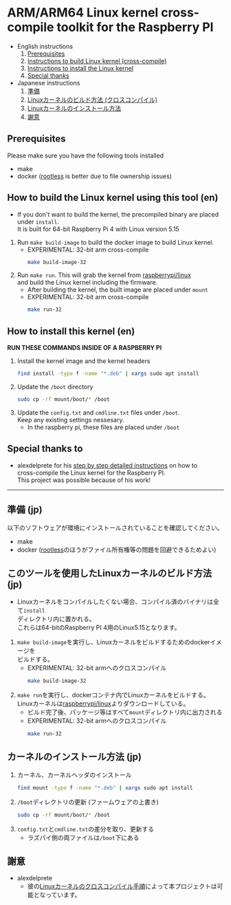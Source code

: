 # ARM/ARM64 Linux kernel cross-compile toolkit for the Raspberry PI
- English instructions
    1. [Prerequisites](#Prerequisites)
    2. [Instructions to build Linux kernel (cross-compile)](#how-to-build-the-linux-kernel-using-this-tool-(en))
    3. [Instructions to install the Linux kernel](#how-to-install-this-kernel-(en))
    4. [Special thanks](#special-thanks-to)
- Japanese instructions
    1. [準備](#準備-(jp))
    2. [Linuxカーネルのビルド方法 (クロスコンパイル)](#このツールを使用したlinuxカーネルのビルド方法-(jp))
    3. [Linuxカーネルのインストール方法](#カーネルのインストール方法-(jp))
    4. [謝意](#謝意)

## Prerequisites
Please make sure you have the following tools installed
- make
- docker ([rootless](https://docs.docker.com/engine/security/rootless/) is better due to file ownership issues)

## How to build the Linux kernel using this tool (en)
- If you don't want to build the kernel, the precompiled binary are placed under `install`. \
It is built for 64-bit Raspberry Pi 4 with Linux version 5.15
1. Run `make build-image` to build the docker image to build Linux kernel.
    - EXPERIMENTAL: 32-bit arm cross-compile
        ``` bash
        make build-image-32
        ```
2. Run `make run`. This will grab the kernel from [raspberrypi/linux](https://github.com/raspberrypi/linux.git) \
and build the Linux kernel including the firmware.
    - After building the kernel, the built image are placed under `mount`
    - EXPERIMENTAL: 32-bit arm cross-compile
        ``` bash
        make run-32
        ```

## How to install this kernel (en)
__RUN THESE COMMANDS INSIDE OF A RASPBERRY PI__

1. Install the kernel image and the kernel headers
    ``` bash
    find install -type f -name "*.deb" | xargs sudo apt install
    ```
2. Update the `/boot` directory
    ``` bash
    sudo cp -rf mount/boot/* /boot
    ```
3. Update the `config.txt` and `cmdline.txt` files under `/boot`. \
Keep any existing settings nessesary.
    - In the raspberry pi, these files are placed under `/boot`

## Special thanks to
- alexdelprete for his [step by step detailed instructions](https://gist.github.com/alexdelprete/82b09f11153e3f8664a10294f1ab0b34) on how to \
cross-compile the Linux kernel for the Raspberry PI. \
This project was possible because of his work!

- - -
## 準備 (jp)
以下のソフトウェアが環境にインストールされていることを確認してください。
- make
- docker ([rootless](https://docs.docker.com/engine/security/rootless/)のほうがファイル所有権等の問題を回避できるためよい)

## このツールを使用したLinuxカーネルのビルド方法 (jp)
- Linuxカーネルをコンパイルしたくない場合、コンパイル済のバイナリは全て`install` \
ディレクトリ内に置かれる。 \
これらは64-bitのRaspberry PI 4用のLinux5.15となります。
1. `make build-image`を実行し、Linuxカーネルをビルドするためのdockerイメージを \
ビルドする。
    - EXPERIMENTAL: 32-bit armへのクロスコンパイル
        ``` bash
        make build-image-32
        ```
2. `make run`を実行し、dockerコンテナ内でLinuxカーネルをビルドする。 \
Linuxカーネルは[raspberrypi/linux](https://github.com/raspberrypi/linux.git)よりダウンロードしている。
    - ビルド完了後、パッケージ等はすべて`mount`ディレクトリ内に出力される
    - EXPERIMENTAL: 32-bit armへのクロスコンパイル
        ``` bash
        make run-32
        ```

## カーネルのインストール方法 (jp)
1. カーネル、カーネルヘッダのインストール
    ``` bash
    find mount -type f -name "*.deb" | xargs sudo apt install
    ```
2. `/boot`ディレクトリの更新 (ファームウェアの上書き)
    ``` bash
    sudo cp -rf mount/boot/* /boot
    ```
3. `config.txt`と`cmdline.txt`の差分を取り、更新する
    - ラズパイ側の両ファイルは`/boot`下にある

## 謝意
- alexdelprete
    - 彼の[Linuxカーネルのクロスコンパイル手順](https://gist.github.com/alexdelprete/82b09f11153e3f8664a10294f1ab0b34)によって本プロジェクトは可能となっています。
